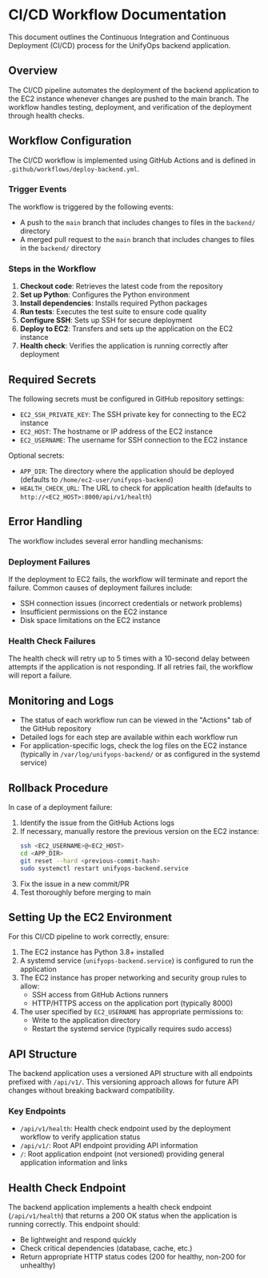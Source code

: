 # CI/CD Workflow Documentation

This document outlines the Continuous Integration and Continuous Deployment (CI/CD) process for the UnifyOps backend application.

## Overview

The CI/CD pipeline automates the deployment of the backend application to the EC2 instance whenever changes are pushed to the main branch. The workflow handles testing, deployment, and verification of the deployment through health checks.

## Workflow Configuration

The CI/CD workflow is implemented using GitHub Actions and is defined in `.github/workflows/deploy-backend.yml`.

### Trigger Events

The workflow is triggered by the following events:

- A push to the `main` branch that includes changes to files in the `backend/` directory
- A merged pull request to the `main` branch that includes changes to files in the `backend/` directory

### Steps in the Workflow

1. **Checkout code**: Retrieves the latest code from the repository
2. **Set up Python**: Configures the Python environment
3. **Install dependencies**: Installs required Python packages
4. **Run tests**: Executes the test suite to ensure code quality
5. **Configure SSH**: Sets up SSH for secure deployment
6. **Deploy to EC2**: Transfers and sets up the application on the EC2 instance
7. **Health check**: Verifies the application is running correctly after deployment

## Required Secrets

The following secrets must be configured in GitHub repository settings:

- `EC2_SSH_PRIVATE_KEY`: The SSH private key for connecting to the EC2 instance
- `EC2_HOST`: The hostname or IP address of the EC2 instance
- `EC2_USERNAME`: The username for SSH connection to the EC2 instance

Optional secrets:

- `APP_DIR`: The directory where the application should be deployed (defaults to `/home/ec2-user/unifyops-backend`)
- `HEALTH_CHECK_URL`: The URL to check for application health (defaults to `http://<EC2_HOST>:8000/api/v1/health`)

## Error Handling

The workflow includes several error handling mechanisms:

### Deployment Failures

If the deployment to EC2 fails, the workflow will terminate and report the failure. Common causes of deployment failures include:

- SSH connection issues (incorrect credentials or network problems)
- Insufficient permissions on the EC2 instance
- Disk space limitations on the EC2 instance

### Health Check Failures

The health check will retry up to 5 times with a 10-second delay between attempts if the application is not responding. If all retries fail, the workflow will report a failure.

## Monitoring and Logs

- The status of each workflow run can be viewed in the "Actions" tab of the GitHub repository
- Detailed logs for each step are available within each workflow run
- For application-specific logs, check the log files on the EC2 instance (typically in `/var/log/unifyops-backend/` or as configured in the systemd service)

## Rollback Procedure

In case of a deployment failure:

1. Identify the issue from the GitHub Actions logs
2. If necessary, manually restore the previous version on the EC2 instance:
   ```bash
   ssh <EC2_USERNAME>@<EC2_HOST>
   cd <APP_DIR>
   git reset --hard <previous-commit-hash>
   sudo systemctl restart unifyops-backend.service
   ```
3. Fix the issue in a new commit/PR
4. Test thoroughly before merging to main

## Setting Up the EC2 Environment

For this CI/CD pipeline to work correctly, ensure:

1. The EC2 instance has Python 3.8+ installed
2. A systemd service (`unifyops-backend.service`) is configured to run the application
3. The EC2 instance has proper networking and security group rules to allow:
   - SSH access from GitHub Actions runners
   - HTTP/HTTPS access on the application port (typically 8000)
4. The user specified by `EC2_USERNAME` has appropriate permissions to:
   - Write to the application directory
   - Restart the systemd service (typically requires sudo access)

## API Structure

The backend application uses a versioned API structure with all endpoints prefixed with `/api/v1/`. This versioning approach allows for future API changes without breaking backward compatibility.

### Key Endpoints

- `/api/v1/health`: Health check endpoint used by the deployment workflow to verify application status
- `/api/v1/`: Root API endpoint providing API information
- `/`: Root application endpoint (not versioned) providing general application information and links

## Health Check Endpoint

The backend application implements a health check endpoint (`/api/v1/health`) that returns a 200 OK status when the application is running correctly. This endpoint should:

- Be lightweight and respond quickly
- Check critical dependencies (database, cache, etc.)
- Return appropriate HTTP status codes (200 for healthy, non-200 for unhealthy)
